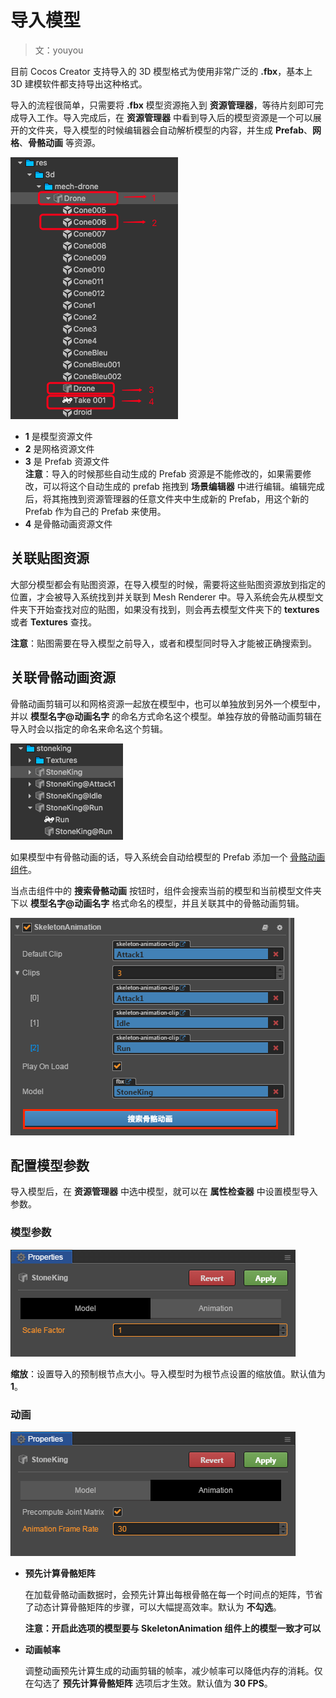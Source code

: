 # 导入模型

> 文：youyou

目前 Cocos Creator 支持导入的 3D 模型格式为使用非常广泛的 **.fbx**，基本上 3D 建模软件都支持导出这种格式。

导入的流程很简单，只需要将 **.fbx** 模型资源拖入到 **资源管理器**，等待片刻即可完成导入工作。导入完成后，在 **资源管理器** 中看到导入后的模型资源是一个可以展开的文件夹，导入模型的时候编辑器会自动解析模型的内容，并生成 **Prefab**、**网格**、**骨骼动画** 等资源。

![import-model](./img/import-model.png)

- **1** 是模型资源文件
- **2** 是网格资源文件
- **3** 是 Prefab 资源文件<br>
    **注意**：导入的时候那些自动生成的 Prefab 资源是不能修改的，如果需要修改，可以将这个自动生成的 prefab 拖拽到 **场景编辑器** 中进行编辑。编辑完成后，将其拖拽到资源管理器的任意文件夹中生成新的 Prefab，用这个新的 Prefab 作为自己的 Prefab 来使用。
- **4** 是骨骼动画资源文件

## 关联贴图资源

大部分模型都会有贴图资源，在导入模型的时候，需要将这些贴图资源放到指定的位置，才会被导入系统找到并关联到 Mesh Renderer 中。导入系统会先从模型文件夹下开始查找对应的贴图，如果没有找到，则会再去模型文件夹下的 **textures** 或者 **Textures** 查找。

**注意**：贴图需要在导入模型之前导入，或者和模型同时导入才能被正确搜索到。

## 关联骨骼动画资源

骨骼动画剪辑可以和网格资源一起放在模型中，也可以单独放到另外一个模型中，并以 **模型名字@动画名字** 的命名方式命名这个模型。单独存放的骨骼动画剪辑在导入时会以指定的命名来命名这个剪辑。

![skeleton-animation-clip-name](./img/skeleton-animation-clip-name.png)

如果模型中有骨骼动画的话，导入系统会自动给模型的 Prefab 添加一个 [骨骼动画组件](skeleton-animation.md)。

当点击组件中的 **搜索骨骼动画** 按钮时，组件会搜索当前的模型和当前模型文件夹下以 **模型名字@动画名字** 格式命名的模型，并且关联其中的骨骼动画剪辑。

![search-skeleton-animation](img/search-skeleton-animation.png)

## 配置模型参数

导入模型后，在 **资源管理器** 中选中模型，就可以在 **属性检查器** 中设置模型导入参数。

### 模型参数

![](img/scale.png)

**缩放**：设置导入的预制根节点大小。导入模型时为根节点设置的缩放值。默认值为 **1**。

### 动画

![](img/animation.png)

- **预先计算骨骼矩阵**

  在加载骨骼动画数据时，会预先计算出每根骨骼在每一个时间点的矩阵，节省了动态计算骨骼矩阵的步骤，可以大幅提高效率。默认为 **不勾选**。

  **注意：开启此选项的模型要与 SkeletonAnimation 组件上的模型一致才可以**

- **动画帧率**

  调整动画预先计算生成的动画剪辑的帧率，减少帧率可以降低内存的消耗。仅在勾选了 **预先计算骨骼矩阵** 选项后才生效。默认值为 **30 FPS**。
